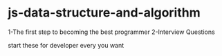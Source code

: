 # js-data-structure-and-algorithm
1-The first step to becoming the best programmer
2-Interview Questions

start these for developer every you want
